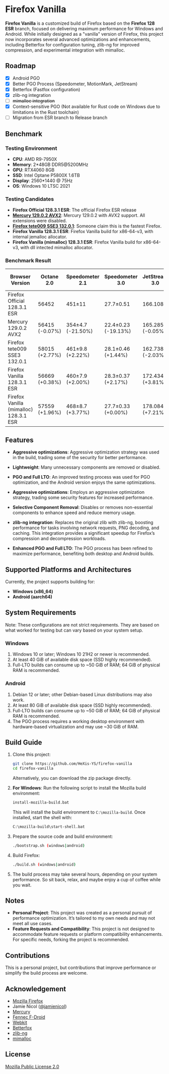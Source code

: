 # Firefox Vanilla

**Firefox Vanilla** is a customized build of Firefox based on the **Firefox 128 ESR** branch, focused on delivering maximum performance for Windows and Android. While initially designed as a "vanilla" version of Firefox, this project now incorporates several advanced optimizations and enhancements, including Betterfox for configuration tuning, zlib-ng for improved compression, and experimental integration with mimalloc.

## Roadmap

- [x] Android PGO
- [x] Better PGO Process (Speedometer, MotionMark, JetStream)
- [x] Betterfox (Fastfox configuration)
- [x] zlib-ng integration
- [ ] ~~mimalloc integration~~
- [x] Context-sensitive PGO (Not available for Rust code on Windows due to limitations in the Rust toolchain)
- [ ] Migration from ESR branch to Release branch

## Benchmark

### Testing Environment
- **CPU**: AMD R9-7950X
- **Memory**: 2*48GB DDR5@5200MHz
- **GPU**: RTX4060 8GB
- **SSD**: Intel Optane P5800X 1.6TB
- **Display**: 2560*1440 @ 75Hz
- **OS**: Windows 10 LTSC 2021

### Testing Candidates
- **Firefox Official 128.3.1 ESR**: The official Firefox ESR release
- **[Mercury 129.0.2 AVX2](https://github.com/Alex313031/Mercury/releases/tag/v.129.0.2)**: Mercury 129.0.2 with AVX2 support. All extensions were disabled.
- **[Firefox tete009 SSE3 132.0.1](https://tete009.pages.dev/en-US/software)**: Someone claim this is the fastest Firefox.
- **Firefox Vanilla 128.3.1 ESR**: Firefox Vanilla build for x86-64-v3, with internal jemalloc allocator.
- **Firefox Vanilla (mimalloc) 128.3.1 ESR**: Firefox Vanilla build for x86-64-v3, with dll intected mimalloc allocator.

### Benchmark Result
| Browser Version                        | Octane 2.0     | Speedometer 2.1   | Speedometer 3.0     | JetStream 3.0    | MotionMark 1.3.1 (large @ 60fps) |
|----------------------------------------|----------------|-------------------|---------------------|------------------|----------------------------------|
| Firefox Official 128.3.1 ESR           | 56452          | 451±11            | 27.7±0.51           | 166.108          | 1567.68±2.63%                    |
| Mercury 129.0.2 AVX2                   | 56415 (-0.07%) | 354±4.7 (-21.50%) | 22.4±0.23 (-19.13%) | 165.285 (-0.05%) | 1263.85±2.75% (-19.38%)          |
| Firefox tete009 SSE3 132.0.1           | 58015 (+2.77%) | 461±9.8  (+2.22%) | 28.1±0.46  (+1.44%) | 162.738 (-2.03%) | 1560.05±2.86%  (-0.49%)          |
| Firefox Vanilla 128.3.1 ESR            | 56669 (+0.38%) | 460±7.9  (+2.00%) | 28.3±0.37  (+2.17%) | 172.434 (+3.81%) | 1810.58±2.86% (+15.50%)          |
| Firefox Vanilla (mimalloc) 128.3.1 ESR | 57559 (+1.96%) | 468±8.7  (+3.77%) | 27.7±0.33  (+0.00%) | 178.084 (+7.21%) | 1727.27±2.77% (+10.18%)          |

## Features

- **Aggressive optimizations**: Aggressive optimization strategy was used in the build, trading some of the security for better performance.
- **Lightweight**: Many unnecessary components are removed or disabled.
- **PGO and Full LTO**: An improved testing process was used for PGO optimization, and the Android version enjoys the same optimizations.

- **Aggressive optimizations**: Employs an aggressive optimization strategy, trading some security features for increased performance.
- **Selective Component Removal**: Disables or removes non-essential components to enhance speed and reduce memory usage.
- **zlib-ng integration**: Replaces the original zlib with zlib-ng, boosting performance for tasks involving network requests, PNG decoding, and caching. This integration provides a significant speedup for Firefox’s compression and decompression workloads.
- **Enhanced PGO and Full LTO**: The PGO process has been refined to maximize performance, benefiting both desktop and Android builds.

## Supported Platforms and Architectures

Currently, the project supports building for:
- **Windows (x86_64)**
- **Android (aarch64)**

## System Requirements

Note: These configurations are not strict requirements. They are based on what worked for testing but can vary based on your system setup.

### Windows
1. Windows 10 or later; Windows 10 21H2 or newer is recommended.
2. At least 40 GiB of available disk space (SSD highly recommended).
3. Full-LTO builds can consume up to ~50 GiB of RAM; 64 GiB of physical RAM is recommended.

### Android
1. Debian 12 or later; other Debian-based Linux distributions may also work.
2. At least 80 GiB of available disk space (SSD highly recommended).
3. Full-LTO builds can consume up to ~50 GiB of RAM; 64 GiB of physical RAM is recommended.
4. The PGO process requires a working desktop environment with hardware-based virtualization and may use ~30 GiB of RAM.

## Build Guide

1. Clone this project:
   ```bash
   git clone https://github.com/HeXis-YS/firefox-vanilla
   cd firefox-vanilla
   ```
   Alternatively, you can download the zip package directly.

2. **For Windows**: Run the following script to install the Mozilla build environment:
   ```bash
   install-mozilla-build.bat
   ```
   This will install the build environment to `C:\mozilla-build`.
   Once installed, start the shell with:
   ```bash
   C:\mozilla-build\start-shell.bat
   ```

3. Prepare the source code and build environment:
   ```bash
   ./bootstrap.sh (windows|android)
   ```

4. Build Firefox:
   ```bash
   ./build.sh (windows|android)
   ```

5. The build process may take several hours, depending on your system performance. So sit back, relax, and maybe enjoy a cup of coffee while you wait.

## Notes

- **Personal Project**: This project was created as a personal pursuit of performance optimization. It’s tailored to my own needs and may not meet all use cases.
- **Feature Requests and Compatibility**: This project is not designed to accommodate feature requests or platform compatibility enhancements. For specific needs, forking the project is recommended.

## Contributions

This is a personal project, but contributions that improve performance or simplify the build process are welcome.

## Acknowledgement

- [Mozilla Firefox](https://github.com/mozilla/gecko-dev)
- Jamie Nicol ([@jamienicol](https://github.com/jamienicol))
- [Mercury](https://github.com/Alex313031/Mercury)
- [Fennec F-Droid](https://f-droid.org/packages/org.mozilla.fennec_fdroid)
- [Webkit](https://github.com/WebKit)
- [Betterfox](https://github.com/yokoffing/Betterfox)
- [zlib-ng](https://github.com/zlib-ng/zlib-ng)
- [mimalloc](https://github.com/microsoft/mimalloc)

## License

[Mozilla Public License 2.0](https://www.mozilla.org/en-US/MPL/2.0/)
